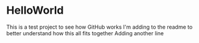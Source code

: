 # HelloWorld
This is a test project to see how GitHub works
I'm adding to the readme to better understand how this all fits together
Adding another line
